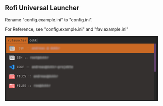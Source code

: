 ## Rofi Universal Launcher

Rename "config.example.ini" to "config.ini".

For Reference, see "config.example.ini" and "fav.example.ini"

![screen](./img/screen.jpg)